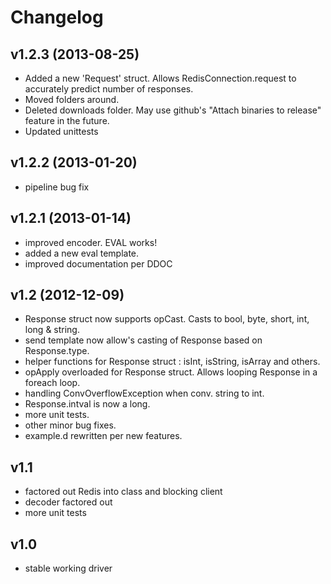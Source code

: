 Changelog
=========

v1.2.3 (2013-08-25)
-------------------
- Added a new 'Request' struct. Allows RedisConnection.request to accurately predict number of responses.
- Moved folders around.
- Deleted downloads folder. May use github's "Attach binaries to release" feature in the future.
- Updated unittests

v1.2.2 (2013-01-20)
-------------------
- pipeline bug fix

v1.2.1 (2013-01-14)
-------------------
- improved encoder. EVAL works!
- added a new eval template.
- improved documentation per DDOC

v1.2 (2012-12-09)
-----------------
- Response struct now supports opCast. Casts to bool, byte, short, int, long & string.
- send template now allow's casting of Response based on Response.type.
- helper functions for Response struct : isInt, isString, isArray and others.
- opApply overloaded for Response struct. Allows looping Response in a foreach loop.
- handling ConvOverflowException when conv. string to int.
- Response.intval is now a long.
- more unit tests.
- other minor bug fixes.
- example.d rewritten per new features.

v1.1
-----------------
- factored out Redis into class and blocking client
- decoder factored out
- more unit tests

v1.0
-----------------
- stable working driver
